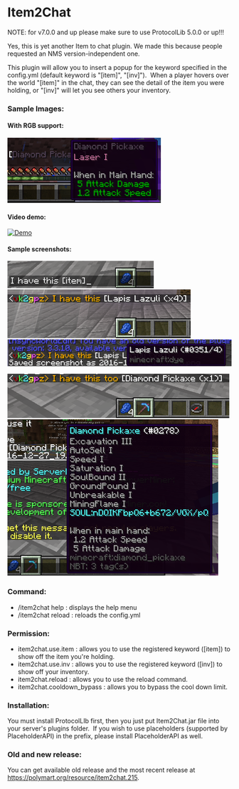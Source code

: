 # Item2Chat

NOTE: for v7.0.0 and up please make sure to use ProtocolLib 5.0.0 or up!!!

Yes, this is yet another Item to chat plugin. We made this because people requested an NMS version-independent one.

This plugin will allow you to insert a popup for the keyword specified in the config.yml (default keyword is "[item]", "[inv]").  When a player hovers over the world "[item]" in the chat, they can see the detail of the item you were holding, or "[inv]" will let you see others your inventory.

### Sample Images:

#### With RGB support:
![RGB support](./images/rgb_image.png?raw=true "RGB support")

#### Video demo:
[![Demo](https://img.youtube.com/vi/mEJR4ZLRVdg/0.jpg)](https://youtu.be/mEJR4ZLRVdg)

#### Sample screenshots:
![RGB support](./images/item_keyword.png?raw=true "Keyword")![RGB support](./images/chat_image0.png?raw=true "Lapis")
![RGB support](./images/tooltip.png?raw=true "Tooltip")

![RGB support](./images/chat_image.png?raw=true "dpick")![RGB support](./images/enchant_list.png?raw=true "list")

### Command:
 * /item2chat help : displays the help menu
 * /item2chat reload : reloads the config.yml

### Permission:
 * item2chat.use.item : allows you to use the registered keyword ([item]) to show off the item you're holding.
 * item2chat.use.inv : allows you to use the registered keyword ([inv]) to show off your inventory.
 * item2chat.reload : allows you to use the reload command.
 * item2chat.cooldown_bypass : allows you to bypass the cool down limit.

### Installation:
You must install ProtocolLIb first, then you just put Item2Chat.jar file into your server's plugins folder.  If you wish to use placeholders (supported by PlaceholderAPI) in the prefix, please install PlaceholderAPI as well.

### Old and new release:
You can get available old release and the most recent release at https://polymart.org/resource/item2chat.215.